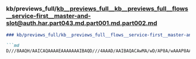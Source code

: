 ### kb/previews_full/kb__previews_full__kb__previews_full__flows__service-first__master-and-slot@auth.har.part043.md.part001.md.part002.md

```md
### kb/previews_full/kb__previews_full__flows__service-first__master-and-slot@auth.har.part043.md.part001.md (part 002)

```md
D///8AAQH/AAICAQAAAAEAAAAAAAIBAQD///4AAAD/AAIBAQACAwMA/wD/AP8A/wAAAP8AAAAAAAEBAQAAAP8AAQEAAAMDAwD
```

```

```
